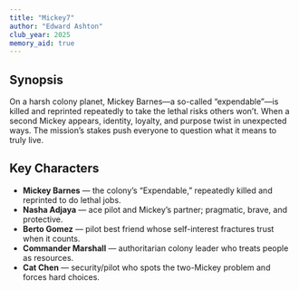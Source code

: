 ```yaml
---
title: "Mickey7"
author: "Edward Ashton"
club_year: 2025
memory_aid: true
---
```


## Synopsis
On a harsh colony planet, Mickey Barnes—a so-called “expendable”—is killed and reprinted repeatedly to take the lethal risks others won’t. When a second Mickey appears, identity, loyalty, and purpose twist in unexpected ways. The mission’s stakes push everyone to question what it means to truly live.

## Key Characters
- **Mickey Barnes** — the colony’s “Expendable,” repeatedly killed and reprinted to do lethal jobs.
- **Nasha Adjaya** — ace pilot and Mickey’s partner; pragmatic, brave, and protective.
- **Berto Gomez** — pilot best friend whose self-interest fractures trust when it counts.
- **Commander Marshall** — authoritarian colony leader who treats people as resources.
- **Cat Chen** — security/pilot who spots the two-Mickey problem and forces hard choices.
